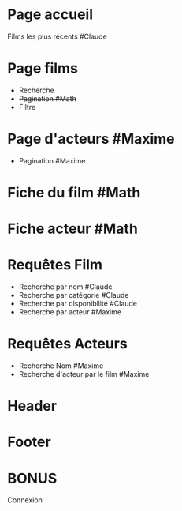 # Page accueil
Films les plus récents #Claude

# Page films
* Recherche
* ~~Pagination #Math~~
* Filtre

# Page d'acteurs #Maxime
* Pagination #Maxime

# Fiche du film #Math

# Fiche acteur #Math


# Requêtes Film
* Recherche par nom #Claude
* Recherche par catégorie #Claude
* Recherche par disponibilité #Claude
* Recherche par acteur #Maxime

# Requêtes Acteurs
* Recherche Nom #Maxime
* Recherche d'acteur par le film #Maxime

# Header

# Footer



# BONUS
Connexion
